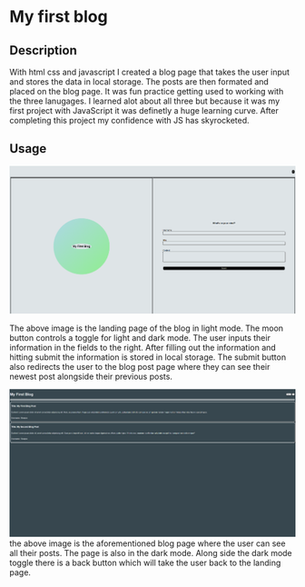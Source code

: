 # My first blog

## Description

With html css and javascript I created a blog page that takes the user input and stores the data in local storage. The posts are then formated and placed on the blog page. It was fun practice getting used to working with the three lanugages. I learned alot about all three but because it was my first project with JavaScript it was definetly a huge learning curve. After completing this project my confidence with JS has skyrocketed.

## Usage

![alt text](challlenge4.screenshot1.png)

The above image is the landing page of the blog in light mode. The moon button controls a toggle for light and dark mode. The user inputs their information in the fields to the right. After filling out the information and hitting submit the information is stored in local storage. The submit button also redirects the user to the blog post page where they can see their newest post alongside their previous posts.

![alt text](challenge4.screenshot2.png)
the above image is the aforementioned blog page where the user can see all their posts. The page is also in the dark mode. Along side the dark mode toggle there is a back button which will take the user back to the landing page.
